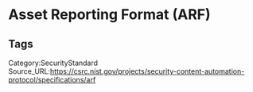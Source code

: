 # Asset Reporting Format (ARF)

## Tags

Category:SecurityStandard
Source_URL:https://csrc.nist.gov/projects/security-content-automation-protocol/specifications/arf
